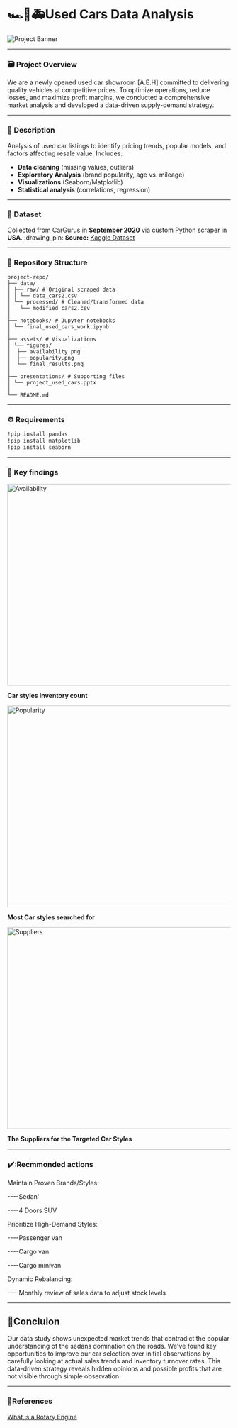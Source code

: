 # :racing_car::car::ambulance:Used Cars Data Analysis
![Project Banner](https://github.com/user-attachments/assets/e792cc32-c80b-45c3-bc98-eace947bc875)

---

### :card_file_box: Project Overview
We are a newly opened used car showroom [A.E.H] committed to delivering quality vehicles at competitive prices. To optimize operations, reduce losses, and maximize profit margins, we conducted a comprehensive market analysis and developed a data-driven supply-demand strategy.

---

### :memo: Description
Analysis of used car listings to identify pricing trends, popular models, and factors affecting resale value. Includes:
- **Data cleaning** (missing values, outliers)
- **Exploratory Analysis** (brand popularity, age vs. mileage)
- **Visualizations** (Seaborn/Matplotlib)
- **Statistical analysis** (correlations, regression)
  
---

### :1234: Dataset
Collected from CarGurus in **September 2020**  via custom Python scraper in **USA**.
:drawing_pin: **Source:** [Kaggle Dataset](https://www.kaggle.com/datasets/ananaymital/us-used-cars-dataset)

---
### :open_file_folder: Repository Structure
```
project-repo/
├── data/
│ ├── raw/ # Original scraped data
│ │ └── data_cars2.csv
│ └── processed/ # Cleaned/transformed data
│   └── modified_cars2.csv
│
├── notebooks/ # Jupyter notebooks
│ └── final_used_cars_work.ipynb
│
├── assets/ # Visualizations
│ └── figures/
│  ├── availability.png
│  ├── popularity.png
│  └── final_results.png
│
├── presentations/ # Supporting files
│ └── project_used_cars.pptx
│
└── README.md
```
---
### :gear: Requirements
```bash
!pip install pandas
!pip install matplotlib
!pip install seaborn
```
---

### :key: Key findings
<img width="692" height="455" alt="Availability" src="https://github.com/user-attachments/assets/7efa198a-fd08-44d6-a516-c275edc204ad" />

**Car styles Inventory count**

<img width="692" height="455" alt="Popularity" src="https://github.com/user-attachments/assets/762f48f0-2a83-452e-a125-0d25db803d6b" />

**Most  Car styles searched for**

<img width="692" height="455" alt="Suppliers" src="https://github.com/user-attachments/assets/b3d59202-5509-42c4-bbe9-ff27c6eafc16" />

**The Suppliers for the Targeted Car Styles**

---

### ✔️:Recmmonded actions

Maintain Proven Brands/Styles:

----Sedan'

----4 Doors SUV

 Prioritize High-Demand Styles:
 
----Passenger van

----Cargo van

----Cargo minivan

Dynamic Rebalancing:

----Monthly review of sales data to adjust stock levels

---

## :dart:Concluion
Our data study shows unexpected market trends that contradict the popular understanding of the  sedans domination on the roads. We've found key opportunities to improve our car selection over initial observations by carefully looking at actual sales trends and inventory turnover rates. This data-driven strategy reveals hidden opinions and possible profits that are not visible through simple observation.

---
### :memo:References
[What is a Rotary Engine](https://youtu.be/4x04M8YwOBw)
